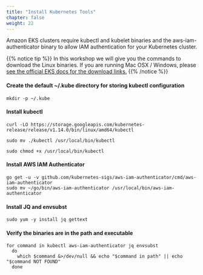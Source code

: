 ```yaml
---
title: "Install Kubernetes Tools"
chapter: false
weight: 22
---
```


Amazon EKS clusters require kubectl and kubelet binaries and the aws-iam-authenticator
binary to allow IAM authentication for your Kubernetes cluster.

{{% notice tip %}}
In this workshop we will give you the commands to download the Linux
binaries. If you are running Mac OSX / Windows, please [see the official EKS docs
for the download links.](https://docs.aws.amazon.com/eks/latest/userguide/getting-started.html)
{{% /notice %}}

#### Create the default ~/.kube directory for storing kubectl configuration
```
mkdir -p ~/.kube
```

#### Install kubectl
```
curl -LO https://storage.googleapis.com/kubernetes-release/release/v1.14.0/bin/linux/amd64/kubectl

sudo mv ./kubectl /usr/local/bin/kubectl

sudo chmod +x /usr/local/bin/kubectl
```

#### Install AWS IAM Authenticator
```
go get -u -v github.com/kubernetes-sigs/aws-iam-authenticator/cmd/aws-iam-authenticator
sudo mv ~/go/bin/aws-iam-authenticator /usr/local/bin/aws-iam-authenticator
```

#### Install JQ and envsubst
```
sudo yum -y install jq gettext
```

#### Verify the binaries are in the path and executable
```
for command in kubectl aws-iam-authenticator jq envsubst
  do
    which $command &>/dev/null && echo "$command in path" || echo "$command NOT FOUND"
  done
```

